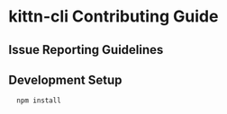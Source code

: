 # kittn-cli Contributing Guide

## Issue Reporting Guidelines

## Development Setup

```bash
  npm install
```